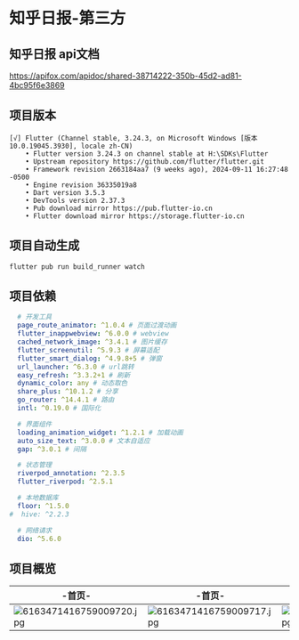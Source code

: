 # 知乎日报-第三方

## 知乎日报 api文档

https://apifox.com/apidoc/shared-38714222-350b-45d2-ad81-4bc95f6e3869

## 项目版本
```
[√] Flutter (Channel stable, 3.24.3, on Microsoft Windows [版本 10.0.19045.3930], locale zh-CN)
    • Flutter version 3.24.3 on channel stable at H:\SDKs\Flutter
    • Upstream repository https://github.com/flutter/flutter.git
    • Framework revision 2663184aa7 (9 weeks ago), 2024-09-11 16:27:48 -0500
    • Engine revision 36335019a8
    • Dart version 3.5.3
    • DevTools version 2.37.3
    • Pub download mirror https://pub.flutter-io.cn
    • Flutter download mirror https://storage.flutter-io.cn
```

## 项目自动生成
```shell
flutter pub run build_runner watch 
```

## 项目依赖
```yaml
  # 开发工具
  page_route_animator: ^1.0.4 # 页面过渡动画
  flutter_inappwebview: ^6.0.0 # webview
  cached_network_image: ^3.4.1 # 图片缓存
  flutter_screenutil: ^5.9.3 # 屏幕适配
  flutter_smart_dialog: ^4.9.8+5 # 弹窗
  url_launcher: ^6.3.0 # url跳转
  easy_refresh: ^3.3.2+1 # 刷新
  dynamic_color: any # 动态取色
  share_plus: ^10.1.2 # 分享
  go_router: ^14.4.1 # 路由
  intl: ^0.19.0 # 国际化

  # 界面组件
  loading_animation_widget: ^1.2.1 # 加载动画
  auto_size_text: ^3.0.0 # 文本自适应
  gap: ^3.0.1 # 间隔

  # 状态管理
  riverpod_annotation: ^2.3.5
  flutter_riverpod: ^2.5.1

  # 本地数据库
  floor: ^1.5.0
#  hive: ^2.2.3

  # 网络请求
  dio: ^5.6.0
```
## 项目概览
| -首页-                                                                               | -首页-                                                                               | -正文-                                                                               | -评论-                                                                               |
|------------------------------------------------------------------------------------|------------------------------------------------------------------------------------|------------------------------------------------------------------------------------|------------------------------------------------------------------------------------|
| ![6163471416759009720.jpg](https://img.picui.cn/free/2024/11/10/6730a10d2a647.jpg) | ![6163471416759009717.jpg](https://img.picui.cn/free/2024/11/10/6730a10cefdc0.jpg) | ![6163471416759009719.jpg](https://img.picui.cn/free/2024/11/10/6730a10d14bfe.jpg) | ![6163471416759009718.jpg](https://img.picui.cn/free/2024/11/10/6730a10cdb5ac.jpg) |
